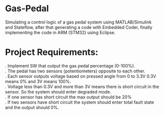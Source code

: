 # Gas-Pedal
Simulating a control logic of a gas pedal system using MATLAB/Simulink and Stateflow, after that generating a code with Embedded Coder, finally implementing the code in ARM (STM32) using Eclipse.


# Project Requirements:<br>
. Implement SW that output the gas pedal percentage (0-100%).<br>
. The pedal has two sensors (potentiometers) opposite to each other.<br>
. Each sensor outputs voltage based on pressed angle from 0 to 3.3V
  0.3V means 0% and 3V means 100%.<br>
. Voltage less than 0.3V and more than 3V means there is short circuit in the sensor. So the system should enter degraded mode.<br>
. If one sensor has short circuit the max output should be 20% <br>
. If two sensors have short circuit the system should enter total fault state and the output should 0%.<br>
